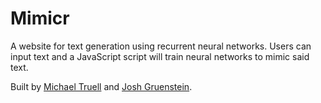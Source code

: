 # Mimicr

A website for text generation using recurrent neural networks.  Users can input text and a JavaScript script will train neural networks to mimic said text.

Built by [Michael Truell](https://github.com/truell20 "Michael Truell") and [Josh Gruenstein](https://github.com/joshuagruenstein "Josh Gruenstein").
